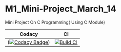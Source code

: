 # M1_Mini-Project_March_14
Mini Project On C Programming( Using C Module)

| Codacy | CI |
| --- | --- |
|  ([![Codacy Badge](https://app.codacy.com/project/badge/Grade/74e94dfa156f455a921db64bfacb642a)](https://www.codacy.com/gh/Rohi-13/M1_Mini-Project_March_14/dashboard?utm_source=github.com&amp;utm_medium=referral&amp;utm_content=Rohi-13/M1_Mini-Project_March_14&amp;utm_campaign=Badge_Grade)) |  [![Build CI](https://github.com/Rohi-13/M1_Mini-Project_March_14/actions/workflows/c-cpp.yml/badge.svg)](https://github.com/Rohi-13/M1_Mini-Project_March_14/actions/workflows/c-cpp.yml) | 

